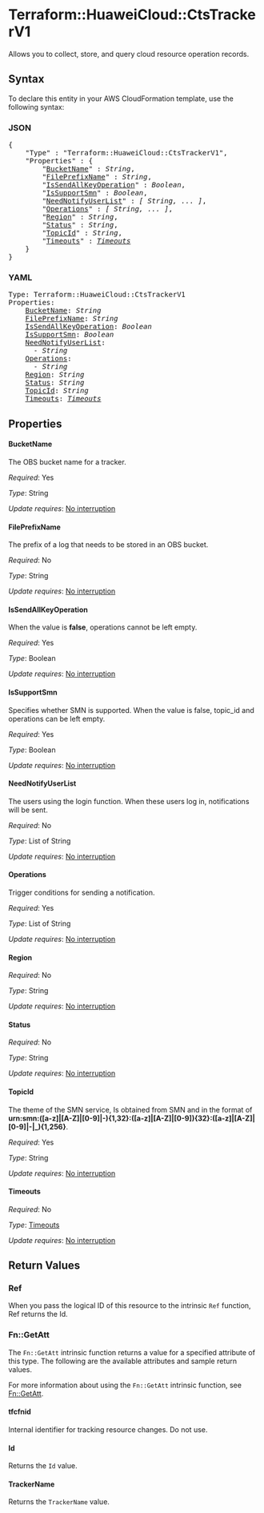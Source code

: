 # Terraform::HuaweiCloud::CtsTrackerV1

Allows you to collect, store, and query cloud resource operation records.

## Syntax

To declare this entity in your AWS CloudFormation template, use the following syntax:

### JSON

<pre>
{
    "Type" : "Terraform::HuaweiCloud::CtsTrackerV1",
    "Properties" : {
        "<a href="#bucketname" title="BucketName">BucketName</a>" : <i>String</i>,
        "<a href="#fileprefixname" title="FilePrefixName">FilePrefixName</a>" : <i>String</i>,
        "<a href="#issendallkeyoperation" title="IsSendAllKeyOperation">IsSendAllKeyOperation</a>" : <i>Boolean</i>,
        "<a href="#issupportsmn" title="IsSupportSmn">IsSupportSmn</a>" : <i>Boolean</i>,
        "<a href="#neednotifyuserlist" title="NeedNotifyUserList">NeedNotifyUserList</a>" : <i>[ String, ... ]</i>,
        "<a href="#operations" title="Operations">Operations</a>" : <i>[ String, ... ]</i>,
        "<a href="#region" title="Region">Region</a>" : <i>String</i>,
        "<a href="#status" title="Status">Status</a>" : <i>String</i>,
        "<a href="#topicid" title="TopicId">TopicId</a>" : <i>String</i>,
        "<a href="#timeouts" title="Timeouts">Timeouts</a>" : <i><a href="timeouts.md">Timeouts</a></i>
    }
}
</pre>

### YAML

<pre>
Type: Terraform::HuaweiCloud::CtsTrackerV1
Properties:
    <a href="#bucketname" title="BucketName">BucketName</a>: <i>String</i>
    <a href="#fileprefixname" title="FilePrefixName">FilePrefixName</a>: <i>String</i>
    <a href="#issendallkeyoperation" title="IsSendAllKeyOperation">IsSendAllKeyOperation</a>: <i>Boolean</i>
    <a href="#issupportsmn" title="IsSupportSmn">IsSupportSmn</a>: <i>Boolean</i>
    <a href="#neednotifyuserlist" title="NeedNotifyUserList">NeedNotifyUserList</a>: <i>
      - String</i>
    <a href="#operations" title="Operations">Operations</a>: <i>
      - String</i>
    <a href="#region" title="Region">Region</a>: <i>String</i>
    <a href="#status" title="Status">Status</a>: <i>String</i>
    <a href="#topicid" title="TopicId">TopicId</a>: <i>String</i>
    <a href="#timeouts" title="Timeouts">Timeouts</a>: <i><a href="timeouts.md">Timeouts</a></i>
</pre>

## Properties

#### BucketName

The OBS bucket name for a tracker.

_Required_: Yes

_Type_: String

_Update requires_: [No interruption](https://docs.aws.amazon.com/AWSCloudFormation/latest/UserGuide/using-cfn-updating-stacks-update-behaviors.html#update-no-interrupt)

#### FilePrefixName

The prefix of a log that needs to be stored in an OBS bucket.

_Required_: No

_Type_: String

_Update requires_: [No interruption](https://docs.aws.amazon.com/AWSCloudFormation/latest/UserGuide/using-cfn-updating-stacks-update-behaviors.html#update-no-interrupt)

#### IsSendAllKeyOperation

When the value is **false**, operations cannot be left empty.

_Required_: Yes

_Type_: Boolean

_Update requires_: [No interruption](https://docs.aws.amazon.com/AWSCloudFormation/latest/UserGuide/using-cfn-updating-stacks-update-behaviors.html#update-no-interrupt)

#### IsSupportSmn

Specifies whether SMN is supported. When the value is false, topic_id and operations can be left empty.

_Required_: Yes

_Type_: Boolean

_Update requires_: [No interruption](https://docs.aws.amazon.com/AWSCloudFormation/latest/UserGuide/using-cfn-updating-stacks-update-behaviors.html#update-no-interrupt)

#### NeedNotifyUserList

The users using the login function. When these users log in, notifications will be sent.

_Required_: No

_Type_: List of String

_Update requires_: [No interruption](https://docs.aws.amazon.com/AWSCloudFormation/latest/UserGuide/using-cfn-updating-stacks-update-behaviors.html#update-no-interrupt)

#### Operations

Trigger conditions for sending a notification.

_Required_: Yes

_Type_: List of String

_Update requires_: [No interruption](https://docs.aws.amazon.com/AWSCloudFormation/latest/UserGuide/using-cfn-updating-stacks-update-behaviors.html#update-no-interrupt)

#### Region

_Required_: No

_Type_: String

_Update requires_: [No interruption](https://docs.aws.amazon.com/AWSCloudFormation/latest/UserGuide/using-cfn-updating-stacks-update-behaviors.html#update-no-interrupt)

#### Status

_Required_: No

_Type_: String

_Update requires_: [No interruption](https://docs.aws.amazon.com/AWSCloudFormation/latest/UserGuide/using-cfn-updating-stacks-update-behaviors.html#update-no-interrupt)

#### TopicId

The theme of the SMN service, Is obtained from SMN and in the format of **urn:smn:([a-z]|[A-Z]|[0-9]|\-){1,32}:([a-z]|[A-Z]|[0-9]){32}:([a-z]|[A-Z]|[0-9]|\-|\_){1,256}**.

_Required_: Yes

_Type_: String

_Update requires_: [No interruption](https://docs.aws.amazon.com/AWSCloudFormation/latest/UserGuide/using-cfn-updating-stacks-update-behaviors.html#update-no-interrupt)

#### Timeouts

_Required_: No

_Type_: <a href="timeouts.md">Timeouts</a>

_Update requires_: [No interruption](https://docs.aws.amazon.com/AWSCloudFormation/latest/UserGuide/using-cfn-updating-stacks-update-behaviors.html#update-no-interrupt)

## Return Values

### Ref

When you pass the logical ID of this resource to the intrinsic `Ref` function, Ref returns the Id.

### Fn::GetAtt

The `Fn::GetAtt` intrinsic function returns a value for a specified attribute of this type. The following are the available attributes and sample return values.

For more information about using the `Fn::GetAtt` intrinsic function, see [Fn::GetAtt](https://docs.aws.amazon.com/AWSCloudFormation/latest/UserGuide/intrinsic-function-reference-getatt.html).

#### tfcfnid

Internal identifier for tracking resource changes. Do not use.

#### Id

Returns the <code>Id</code> value.

#### TrackerName

Returns the <code>TrackerName</code> value.


